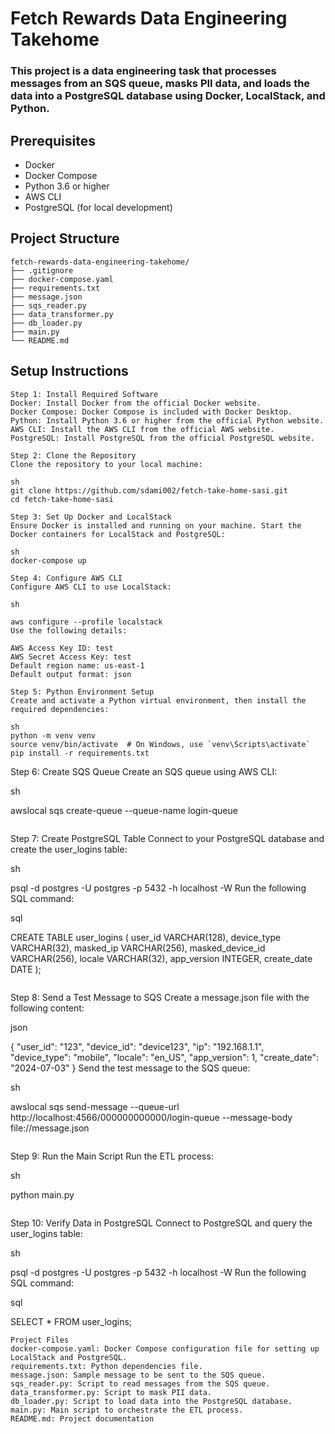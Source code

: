 # Fetch Rewards Data Engineering Takehome
### This project is a data engineering task that processes messages from an SQS queue, masks PII data, and loads the data into a PostgreSQL database using Docker, LocalStack, and Python.

## Prerequisites

- Docker
- Docker Compose
- Python 3.6 or higher
- AWS CLI
- PostgreSQL (for local development)

## Project Structure

``` plaintext
fetch-rewards-data-engineering-takehome/
├── .gitignore
├── docker-compose.yaml
├── requirements.txt
├── message.json
├── sqs_reader.py
├── data_transformer.py
├── db_loader.py
├── main.py
└── README.md
```
## Setup Instructions
```
Step 1: Install Required Software
Docker: Install Docker from the official Docker website.
Docker Compose: Docker Compose is included with Docker Desktop.
Python: Install Python 3.6 or higher from the official Python website.
AWS CLI: Install the AWS CLI from the official AWS website.
PostgreSQL: Install PostgreSQL from the official PostgreSQL website.
```
```
Step 2: Clone the Repository
Clone the repository to your local machine:

sh
git clone https://github.com/sdami002/fetch-take-home-sasi.git
cd fetch-take-home-sasi
```
```
Step 3: Set Up Docker and LocalStack
Ensure Docker is installed and running on your machine. Start the Docker containers for LocalStack and PostgreSQL:

sh
docker-compose up
```
```
Step 4: Configure AWS CLI
Configure AWS CLI to use LocalStack:

sh

aws configure --profile localstack
Use the following details:

AWS Access Key ID: test
AWS Secret Access Key: test
Default region name: us-east-1
Default output format: json
```
```
Step 5: Python Environment Setup
Create and activate a Python virtual environment, then install the required dependencies:

sh
python -m venv venv
source venv/bin/activate  # On Windows, use `venv\Scripts\activate`
pip install -r requirements.txt
```
Step 6: Create SQS Queue
Create an SQS queue using AWS CLI:

sh

awslocal sqs create-queue --queue-name login-queue
```
```
Step 7: Create PostgreSQL Table
Connect to your PostgreSQL database and create the user_logins table:

sh

psql -d postgres -U postgres -p 5432 -h localhost -W
Run the following SQL command:

sql

CREATE TABLE user_logins (
    user_id VARCHAR(128),
    device_type VARCHAR(32),
    masked_ip VARCHAR(256),
    masked_device_id VARCHAR(256),
    locale VARCHAR(32),
    app_version INTEGER,
    create_date DATE
);
```
```
Step 8: Send a Test Message to SQS
Create a message.json file with the following content:

json

{
    "user_id": "123",
    "device_id": "device123",
    "ip": "192.168.1.1",
    "device_type": "mobile",
    "locale": "en_US",
    "app_version": 1,
    "create_date": "2024-07-03"
}
Send the test message to the SQS queue:

sh

awslocal sqs send-message --queue-url http://localhost:4566/000000000000/login-queue --message-body file://message.json
```
```
Step 9: Run the Main Script
Run the ETL process:

sh

python main.py
```
```
Step 10: Verify Data in PostgreSQL
Connect to PostgreSQL and query the user_logins table:

sh

psql -d postgres -U postgres -p 5432 -h localhost -W
Run the following SQL command:

sql

SELECT * FROM user_logins;

```
Project Files
docker-compose.yaml: Docker Compose configuration file for setting up LocalStack and PostgreSQL.
requirements.txt: Python dependencies file.
message.json: Sample message to be sent to the SQS queue.
sqs_reader.py: Script to read messages from the SQS queue.
data_transformer.py: Script to mask PII data.
db_loader.py: Script to load data into the PostgreSQL database.
main.py: Main script to orchestrate the ETL process.
README.md: Project documentation
